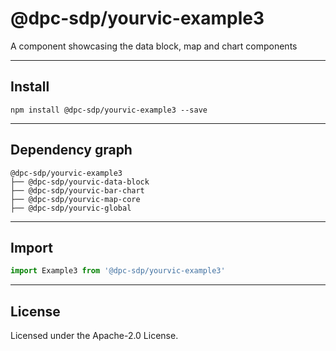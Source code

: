 # @dpc-sdp/yourvic-example3

A component showcasing the data block, map and chart components

--------------------------------------------------------------------------------

## Install

```shell
npm install @dpc-sdp/yourvic-example3 --save
```

--------------------------------------------------------------------------------

## Dependency graph

```shell
@dpc-sdp/yourvic-example3
├── @dpc-sdp/yourvic-data-block
├── @dpc-sdp/yourvic-bar-chart
├── @dpc-sdp/yourvic-map-core
├── @dpc-sdp/yourvic-global
```

--------------------------------------------------------------------------------

## Import

```js
import Example3 from '@dpc-sdp/yourvic-example3'
```

--------------------------------------------------------------------------------

## License

Licensed under the Apache-2.0 License.

<!-- /GENERATED_DOCS -->
